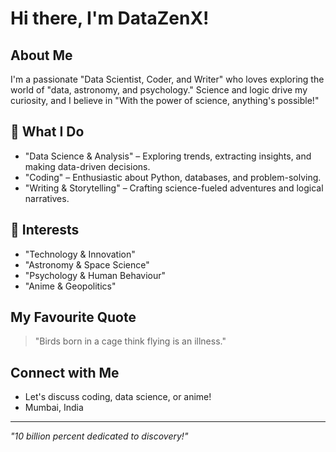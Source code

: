 # Hi there, I'm DataZenX!  

##  About Me  
I'm a passionate "Data Scientist, Coder, and Writer" who loves exploring the world of "data, astronomy, and psychology." Science and logic drive my curiosity, and I believe in "With the power of science, anything's possible!"  

## 🧠 What I Do  
-  "Data Science & Analysis" – Exploring trends, extracting insights, and making data-driven decisions.  
-  "Coding" – Enthusiastic about Python, databases, and problem-solving.  
-  "Writing & Storytelling" – Crafting science-fueled adventures and logical narratives.  

## 🔬 Interests  
-  "Technology & Innovation"  
-  "Astronomy & Space Science"  
-  "Psychology & Human Behaviour"  
-  "Anime & Geopolitics"  

##  My Favourite Quote  
> "Birds born in a cage think flying is an illness."  

##  Connect with Me  
-  Let's discuss coding, data science, or anime!  
-  Mumbai, India  

---

_"10 billion percent dedicated to discovery!"_   
